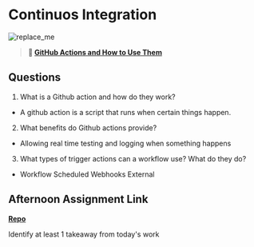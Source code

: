 # Continuos Integration

![replace_me](https://codeworks.blob.core.windows.net/public/assets/img/illustrations/placeholder.svg)

> **📖 [GitHub Actions and How to Use Them](https://codeworksacademy.com/fs-student-guide/resources/wk8-9/05-Github-Actions)**

## Questions

1. What is a Github action and how do they work?
- A github action is a script that runs when certain things happen.

2. What benefits do Github actions provide?
- Allowing real time testing and logging when something happens

3. What types of trigger actions can a workflow use? What do they do?
- Workflow
Scheduled
Webhooks
External

## Afternoon Assignment Link

**[Repo](https://github.com/pkrueger/lego-traders)**

Identify at least 1 takeaway from today's work
